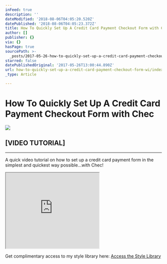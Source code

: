 ```yaml
---
inFeed: true
description: ''
dateModified: '2018-08-06T04:05:20.520Z'
datePublished: '2018-08-06T04:05:23.372Z'
title: How To Quickly Set Up A Credit Card Payment Checkout Form with Chec
author: []
publisher: {}
via: {}
hasPage: true
sourcePath: >-
  _posts/2017-05-26-how-to-quickly-set-up-a-credit-card-payment-checkout-form-wi.md
starred: false
datePublishedOriginal: '2017-05-26T13:00:44.890Z'
url: how-to-quickly-set-up-a-credit-card-payment-checkout-form-wi/index.html
_type: Article

---
```

# How To Quickly Set Up A Credit Card Payment Checkout Form with Chec
![](https://the-grid-user-content.s3-us-west-2.amazonaws.com/13dfbf70-85e8-4483-9007-973d4edd2530.png)

## \[VIDEO TUTORIAL\]

---

A quick video tutorial on how to set up a credit card payment form in the simplest and quickest way possible...with Chec!

<iframe src="https://the-grid.github.io/ed-userhtml/?g=eJyzKU4uyiwoUSguSrZVyigpKSi20tdPLkjN1cvM1y_wC7cw8TIxyNfLKlays9GHqLUDANx9EYU" height="244" style=""></iframe>

Get complimentary access to my style library here:
[Access the Style Library][0]

[0]: http://gretcho.link/library